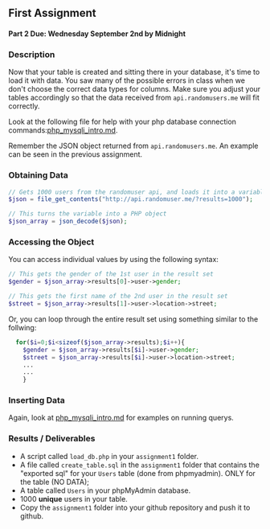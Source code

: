 ## First Assignment

#### Part 2 Due: Wednesday September 2nd by Midnight

### Description

Now that your table is created and sitting there in your database, it's time to load it with data. You saw many of the 
possible errors in class when we don't choose the correct data types for columns. Make sure you adjust your tables accordingly
so that the data received from `api.randomusers.me` will fit correctly. 

Look at the following file for help with your php database connection commands:[php_mysqli_intro.md](https://github.com/rugbyprof/5303-Adv-Database/blob/master/php_mysqli_intro.md).

Remember the JSON object returned from `api.randomusers.me`. An example can be seen in the previous assignment.

### Obtaining Data
```php
// Gets 1000 users from the randomuser api, and loads it into a variable called $json
$json = file_get_contents("http://api.randomuser.me/?results=1000");

// This turns the variable into a PHP object
$json_array = json_decode($json);
```

### Accessing the Object

You can access individual values by using the following syntax:
```php
// This gets the gender of the 1st user in the result set
$gender = $json_array->results[0]->user->gender;

// This gets the first name of the 2nd user in the result set
$street = $json_array->results[1]->user->location->street;
```

Or, you can loop through the entire result set using something similar to the follwing:
```php
  for($i=0;$i<sizeof($json_array->results);$i++){
  	$gender = $json_array->results[$i]->user->gender;
  	$street = $json_array->results[$i]->user->location->street;
  	...
  	...
	}
```

### Inserting Data

Again, look at [php_mysqli_intro.md](https://github.com/rugbyprof/5303-Adv-Database/blob/master/php_mysqli_intro.md) for examples on running querys.

### Results / Deliverables

- A script called `load_db.php` in your `assignment1` folder.
- A file called `create_table.sql` in the `assignment1` folder that contains the "exported sql" for your `Users` table (done from phpmyadmin). ONLY for the table (NO DATA);
- A table called `Users` in your phpMyAdmin database.
- 1000 __unique__ users in your table.
- Copy the `assignment1` folder into your github repository and push it to github.
